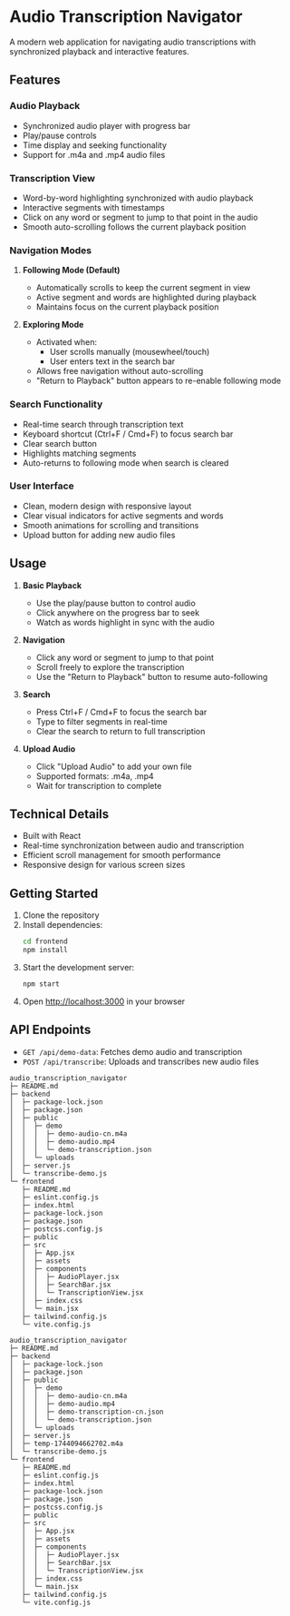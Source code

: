 # Audio Transcription Navigator

A modern web application for navigating audio transcriptions with synchronized playback and interactive features.

## Features

### Audio Playback
- Synchronized audio player with progress bar
- Play/pause controls
- Time display and seeking functionality
- Support for .m4a and .mp4 audio files

### Transcription View
- Word-by-word highlighting synchronized with audio playback
- Interactive segments with timestamps
- Click on any word or segment to jump to that point in the audio
- Smooth auto-scrolling follows the current playback position

### Navigation Modes
1. **Following Mode (Default)**
   - Automatically scrolls to keep the current segment in view
   - Active segment and words are highlighted during playback
   - Maintains focus on the current playback position

2. **Exploring Mode**
   - Activated when:
     - User scrolls manually (mousewheel/touch)
     - User enters text in the search bar
   - Allows free navigation without auto-scrolling
   - "Return to Playback" button appears to re-enable following mode

### Search Functionality
- Real-time search through transcription text
- Keyboard shortcut (Ctrl+F / Cmd+F) to focus search bar
- Clear search button
- Highlights matching segments
- Auto-returns to following mode when search is cleared

### User Interface
- Clean, modern design with responsive layout
- Clear visual indicators for active segments and words
- Smooth animations for scrolling and transitions
- Upload button for adding new audio files

## Usage

1. **Basic Playback**
   - Use the play/pause button to control audio
   - Click anywhere on the progress bar to seek
   - Watch as words highlight in sync with the audio

2. **Navigation**
   - Click any word or segment to jump to that point
   - Scroll freely to explore the transcription
   - Use the "Return to Playback" button to resume auto-following

3. **Search**
   - Press Ctrl+F / Cmd+F to focus the search bar
   - Type to filter segments in real-time
   - Clear the search to return to full transcription

4. **Upload Audio**
   - Click "Upload Audio" to add your own file
   - Supported formats: .m4a, .mp4
   - Wait for transcription to complete

## Technical Details

- Built with React
- Real-time synchronization between audio and transcription
- Efficient scroll management for smooth performance
- Responsive design for various screen sizes

## Getting Started

1. Clone the repository
2. Install dependencies:
   ```bash
   cd frontend
   npm install
   ```
3. Start the development server:
   ```bash
   npm start
   ```
4. Open [http://localhost:3000](http://localhost:3000) in your browser

## API Endpoints

- `GET /api/demo-data`: Fetches demo audio and transcription
- `POST /api/transcribe`: Uploads and transcribes new audio files 
```
audio_transcription_navigator
├─ README.md
├─ backend
│  ├─ package-lock.json
│  ├─ package.json
│  ├─ public
│  │  ├─ demo
│  │  │  ├─ demo-audio-cn.m4a
│  │  │  ├─ demo-audio.mp4
│  │  │  └─ demo-transcription.json
│  │  └─ uploads
│  ├─ server.js
│  └─ transcribe-demo.js
└─ frontend
   ├─ README.md
   ├─ eslint.config.js
   ├─ index.html
   ├─ package-lock.json
   ├─ package.json
   ├─ postcss.config.js
   ├─ public
   ├─ src
   │  ├─ App.jsx
   │  ├─ assets
   │  ├─ components
   │  │  ├─ AudioPlayer.jsx
   │  │  ├─ SearchBar.jsx
   │  │  └─ TranscriptionView.jsx
   │  ├─ index.css
   │  └─ main.jsx
   ├─ tailwind.config.js
   └─ vite.config.js

```
```
audio_transcription_navigator
├─ README.md
├─ backend
│  ├─ package-lock.json
│  ├─ package.json
│  ├─ public
│  │  ├─ demo
│  │  │  ├─ demo-audio-cn.m4a
│  │  │  ├─ demo-audio.mp4
│  │  │  ├─ demo-transcription-cn.json
│  │  │  └─ demo-transcription.json
│  │  └─ uploads
│  ├─ server.js
│  ├─ temp-1744094662702.m4a
│  └─ transcribe-demo.js
└─ frontend
   ├─ README.md
   ├─ eslint.config.js
   ├─ index.html
   ├─ package-lock.json
   ├─ package.json
   ├─ postcss.config.js
   ├─ public
   ├─ src
   │  ├─ App.jsx
   │  ├─ assets
   │  ├─ components
   │  │  ├─ AudioPlayer.jsx
   │  │  ├─ SearchBar.jsx
   │  │  └─ TranscriptionView.jsx
   │  ├─ index.css
   │  └─ main.jsx
   ├─ tailwind.config.js
   └─ vite.config.js

```
